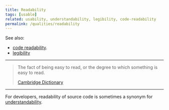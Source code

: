```yaml
---
title: Readability
tags: [usable]
related: usability, understandability, legibility, code-readability
permalink: /qualities/readability
---
```


See also:

* [code readability](/qualities/code-readability).
* [legibility](/qualities/legibility)

<hr>

>The fact of being easy to read, or the degree to which something is easy to read.
>
>[Cambridge Dictionary](https://dictionary.cambridge.org/dictionary/english/legibility)

<hr>

For developers, readability of source code is sometimes a synonym for [understandability](/qualities/understandability).
